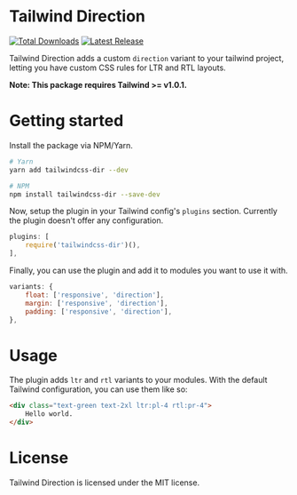 # Tailwind Direction

<a href="https://www.npmjs.com/package/tailwindcss-dir"><img src="https://img.shields.io/npm/dt/tailwindcss-dir.svg" alt="Total Downloads"></a>
<a href="https://github.com/RonMelkhior/tailwindcss-dir/releases"><img src="https://img.shields.io/npm/v/tailwindcss-dir.svg" alt="Latest Release"></a>

Tailwind Direction adds a custom `direction` variant to your tailwind project,
letting you have custom CSS rules for LTR and RTL layouts.

**Note: This package requires Tailwind >= v1.0.1.**

# Getting started

Install the package via NPM/Yarn.

```bash
# Yarn
yarn add tailwindcss-dir --dev

# NPM
npm install tailwindcss-dir --save-dev
```

Now, setup the plugin in your Tailwind config's `plugins` section.
Currently the plugin doesn't offer any configuration.

```js
plugins: [
	require('tailwindcss-dir')(),
],
```

Finally, you can use the plugin and add it to modules you want to use it with.

```js
variants: {
	float: ['responsive', 'direction'],
	margin: ['responsive', 'direction'],
	padding: ['responsive', 'direction'],
},
```

# Usage

The plugin adds `ltr` and `rtl` variants to your modules. With the default Tailwind configuration, you can use them like so:

```html
<div class="text-green text-2xl ltr:pl-4 rtl:pr-4">
	Hello world.
</div>
```

# License

Tailwind Direction is licensed under the MIT license.

